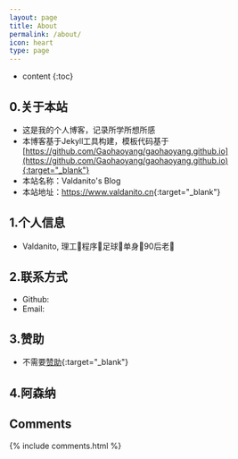 ```yaml
---
layout: page
title: About
permalink: /about/
icon: heart
type: page
---
```


* content
{:toc}

## 0.关于本站

* 这是我的个人博客，记录所学所想所感
* 本博客基于Jekyll工具构建，模板代码基于[https://github.com/Gaohaoyang/gaohaoyang.github.io](https://github.com/Gaohaoyang/gaohaoyang.github.io){:target="_blank"}
* 本站名称：Valdanito's Blog
* 本站地址：<https://www.valdanito.cn>{:target="_blank"}

## 1.个人信息

* Valdanito, 理工🐶程序🐶足球🐶单身🐶90后老🐶

## 2.联系方式

* Github: <a href="https://github.com/{{site.github_username}}" target="_blank" title="GitHub"><i class="fa fa-github" aria-hidden="true"></i></a>
* Email: <a href="mailto:{{site.email}}" title="email"><i class="fa fa-envelope-o" aria-hidden="true"></i></a>

## 3.赞助

* 不需要[赞助](https://www.unicef.org/zh){:target="_blank"}

## 4.阿森纳

## Comments

{% include comments.html %}
